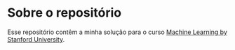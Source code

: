 # Sobre o repositório
Esse repositório contêm a minha solução para o curso <a href="https://www.coursera.org/learn/machine-learning/home/welcome">Machine Learning by Stanford University</a>.
